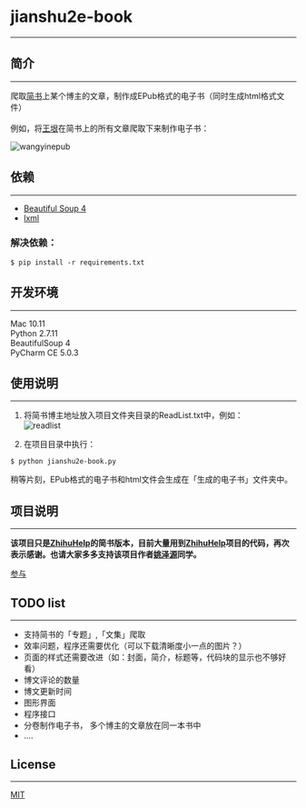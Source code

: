 # jianshu2e-book
---

## 简介
--- 

爬取[简书](http://www.jianshu.com)上某个博主的文章，制作成EPub格式的电子书（同时生成html格式文件）  
</br>
例如，将[王垠](http://www.jianshu.com/users/b1dd2b2c87a8/latest_articles)在简书上的所有文章爬取下来制作电子书：  

![wangyinepub](http://7xi5vu.com1.z0.glb.clouddn.com/2016-03-09-jianshu_epub_wangyin.png?imageView/2/w/800/q/90)

## 依赖
---  

 * [Beautiful Soup 4](http://www.crummy.com/software/BeautifulSoup/)
 * [lxml](http://lxml.de/)     

### 解决依赖： 

```shell
$ pip install -r requirements.txt
```  

## 开发环境
---  

Mac 10.11   
Python 2.7.11    
BeautifulSoup 4    
PyCharm CE 5.0.3  

## 使用说明 
---
1. 将简书博主地址放入项目文件夹目录的ReadList.txt中，例如：  
![readlist](http://7xi5vu.com1.z0.glb.clouddn.com/jianshureadlist.png?imageView/2/w/619/q/90)

2. 在项目目录中执行：  
```shell
$ python jianshu2e-book.py
```

稍等片刻，EPub格式的电子书和html文件会生成在「生成的电子书」文件夹中。

## 项目说明
---
**该项目只是[ZhihuHelp](https://github.com/YaoZeyuan/ZhihuHelp)的简书版本，目前大量用到[ZhihuHelp](https://github.com/YaoZeyuan/ZhihuHelp)项目的代码，再次表示感谢。也请大家多多支持该项目作者[姚泽源](https://github.com/YaoZeyuan)同学。**

[参与](./CONTRIBUTING.md)

## TODO list  
---

* 支持简书的「专题」,「文集」爬取 
* 效率问题，程序还需要优化（可以下载清晰度小一点的图片？）
* 页面的样式还需要改进（如：封面，简介，标题等，代码块的显示也不够好看）  
* 博文评论的数量  
* 博文更新时间    
* 图形界面
* 程序接口  
* 分卷制作电子书， 多个博主的文章放在同一本书中
* ....

## License
---
[MIT](http://opensource.org/licenses/MIT)